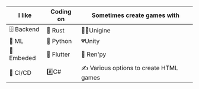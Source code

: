 | I like | Coding on | Sometimes create games with |
| -------- | -------- | -------- |
| 🗄️ Backend  |🚀 Rust  | 🧑‍💻Unigine  |
| 🤖 ML  | 🐍 Python  | 💔Unity  |
|💾 Embeded        | 📱 Flutter |      👀 Ren'py    |
|🔨 CI/CD        | #️⃣C# |  ✍ Various options to create HTML games    |
